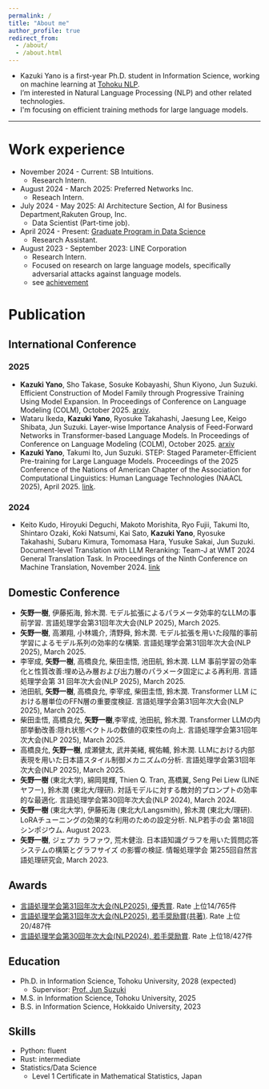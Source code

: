 ```yaml
---
permalink: /
title: "About me"
author_profile: true
redirect_from: 
  - /about/
  - /about.html
---
```

- Kazuki Yano is a first-year Ph.D. student in Information Science, working on machine learning at [Tohoku NLP](https://www.nlp.ecei.tohoku.ac.jp/).
- I’m interested in Natural Language Processing (NLP) and other related technologies.
- I'm focusing on efficient training methods for large
language models.

---

# Work experience
* November 2024 - Current: SB Intuitions.
  * Research Intern.
* August 2024 - March 2025: Preferred Networks Inc.
  * Reseach Intern.
* July 2024 - May 2025: AI Architecture Section, AI for Business Department,Rakuten Group, Inc.
  * Data Scientist (Part-time job).
* April 2024 - Present: [Graduate Program in Data Science](https://gp-ds.tohoku.ac.jp/en/index.html)
  * Research Assistant.
* August 2023 - September 2023: LINE Corporation
  * Research Intern.
  * Focused on research on large language models, specifically adversarial attacks against language models.
  * see [achievement](https://www.anlp.jp/proceedings/annual_meeting/2024/pdf_dir/P6-14.pdf)

# Publication
## International Conference
### 2025
- **Kazuki Yano**, Sho Takase, Sosuke Kobayashi, Shun Kiyono, Jun Suzuki. Efficient Construction of Model Family through Progressive Training Using Model Expansion. In Proceedings of Conference on Language Modeling (COLM), October 2025. [arxiv](https://arxiv.org/abs/2504.00623).
- Wataru Ikeda, **Kazuki Yano**, Ryosuke Takahashi, Jaesung Lee, Keigo Shibata, Jun Suzuki. Layer-wise Importance Analysis of Feed-Forward Networks in Transformer-based Language Models. In Proceedings of Conference on Language Modeling (COLM), October 2025. [arxiv](https://arxiv.org/abs/2508.17734)
- **Kazuki Yano**, Takumi Ito, Jun Suzuki.  STEP: Staged Parameter-Efficient Pre-training for Large Language Models. Proceedings of the 2025 Conference of the Nations of American Chapter of the Association for Computational Linguistics: Human Language Technologies (NAACL 2025), April 2025. [link](https://aclanthology.org/2025.naacl-short.32/).
### 2024
- Keito Kudo, Hiroyuki Deguchi, Makoto Morishita, Ryo Fujii, Takumi Ito, Shintaro Ozaki, Koki Natsumi, Kai Sato, **Kazuki Yano**, Ryosuke Takahashi, Subaru Kimura, Tomomasa Hara, Yusuke Sakai, Jun Suzuki. Document-level Translation with LLM Reranking: Team-J at WMT 2024 General Translation Task. In Proceedings of the Ninth Conference on Machine Translation, November 2024. [link](https://aclanthology.org/2024.wmt-1.14/)

## Domestic Conference
- **矢野一樹**, 伊藤拓海, 鈴木潤. モデル拡張によるパラメータ効率的なLLMの事前学習. 言語処理学会第31回年次大会(NLP 2025), March 2025.
- **矢野一樹**, 高瀬翔, 小林颯介, 清野舜, 鈴木潤. モデル拡張を用いた段階的事前学習によるモデル系列の効率的な構築. 言語処理学会第31回年次大会(NLP 2025), March 2025.
- 李宰成, **矢野一樹**, 高橋良允, 柴田圭悟, 池田航, 鈴木潤. LLM 事前学習の効率化と性質改善:埋め込み層および出力層のパラメータ固定による再利用. 言語処理学会第 31 回年次大会(NLP 2025), March 2025.
- 池田航, **矢野一樹**, 高橋良允, 李宰成, 柴田圭悟, 鈴木潤. Transformer LLM における層単位のFFN層の重要度検証. 言語処理学会第31回年次大会(NLP 2025), March 2025.
- 柴田圭悟, 高橋良允, **矢野一樹**,李宰成, 池田航, 鈴木潤. Transformer LLMの内部挙動改善:隠れ状態ベクトルの数値的収束性の向上. 言語処理学会第31回年次大会(NLP 2025), March 2025.
- 高橋良允, **矢野一樹**, 成瀬健太, 武井美緒, 梶佑輔, 鈴木潤. LLMにおける内部表現を用いた日本語スタイル制御メカニズムの分析. 言語処理学会第31回年次大会(NLP 2025), March 2025.
- **矢野一樹** (東北大学), 綿岡晃輝, Thien Q. Tran, 髙橋翼, Seng Pei Liew (LINEヤフー), 鈴木潤 (東北大/理研). 対話モデルに対する敵対的プロンプトの効率的な最適化. 言語処理学会第30回年次大会(NLP 2024), March 2024.
- **矢野一樹** (東北大学), 伊藤拓海 (東北大/Langsmith), 鈴木潤 (東北大/理研). LoRAチューニングの効果的な利用のための設定分析. NLP若手の会 第18回シンポジウム. August 2023.
- **矢野一樹**, ジェプカ ラファウ, 荒木健治. 日本語知識グラフを用いた質問応答システムの構築とグラフサイズ
の影響の検証. 情報処理学会 第255回自然言語処理研究会, March 2023. 

## Awards
- [言語処理学会第31回年次大会(NLP2025), 優秀賞](https://arc.net/l/quote/kelkrwml). Rate 上位14/765件
- [言語処理学会第31回年次大会(NLP2025), 若手奨励賞(共著)](https://arc.net/l/quote/zmgklkby). Rate 上位20/487件
- [言語処理学会第30回年次大会(NLP2024), 若手奨励賞](https://www.anlp.jp/nlp2024/award.html#P6-14). Rate 上位18/427件

## Education
* Ph.D. in Information Science, Tohoku University, 2028 (expected)
  * Supervisor: [Prof. Jun Suzuki](https://www.fai.cds.tohoku.ac.jp/members/js/)
* M.S. in Information Science, Tohoku University, 2025
* B.S. in Information Science, Hokkaido University, 2023

## Skills
* Python: fluent
* Rust: intermediate
* Statistics/Data Science
  * Level 1 Certificate in Mathematical Statistics, Japan
